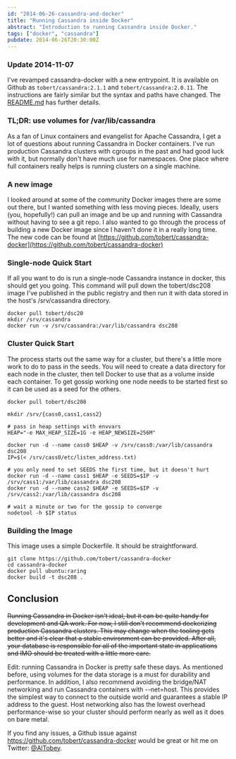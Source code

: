 ```yaml
---
id: "2014-06-26-cassandra-and-docker"
title: "Running Cassandra inside Docker"
abstract: "Introduction to running Cassandra inside Docker."
tags: ["docker", "cassandra"]
pubdate: 2014-06-26T20:30:00Z
---
```


### Update 2014-11-07

I've revamped cassandra-docker with a new entrypoint. It is available on
Github as `tobert/cassandra:2.1.1` and `tobert/cassandra:2.0.11`. The instructions
are fairly similar but the syntax and paths have changed. The
[README.md](https://github.com/tobert/cassandra-docker/blob/master/README.md) has further
details.

### TL;DR: use volumes for /var/lib/cassandra

As a fan of Linux containers and evangelist for Apache Cassandra, I get a lot
of questions about running Cassandra in Docker containers. I've run production
Cassandra clusters with cgroups in the past and had good luck with it, but
normally don't have much use for namespaces. One place where full containers
really helps is running clusters on a single machine.

### A new image

I looked around at some of the community Docker images there are some
out there, but I wanted something with less moving pieces.
Ideally, users (you, hopefully!) can pull an image and be up and
running with Cassandra without having to see a git repo. I also
wanted to go through the process of building a new Docker image since I
haven't done it in a really long time. The new code can be found at
[https://github.com/tobert/cassandra-docker](https://github.com/tobert/cassandra-docker)

### Single-node Quick Start

If all you want to do is run a single-node Cassandra instance in docker,
this should get you going. This command will pull down the tobert/dsc208
image I've published in the public registry and then run it with data
stored in the host's /srv/cassandra directory.

```
docker pull tobert/dsc20
mkdir /srv/cassandra
docker run -v /srv/cassandra:/var/lib/cassandra dsc208
```

### Cluster Quick Start

The process starts out the same way for a cluster, but there's a little more work to
do to pass in the seeds. You will need to create a data directory for each node in
the cluster, then tell Docker to use that as a volume inside each container. To get
gossip working one node needs to be started first so it can be used as a seed for the others.

```
docker pull tobert/dsc208

mkdir /srv/{cass0,cass1,cass2}

# pass in heap settings with envvars
HEAP="-e MAX_HEAP_SIZE=1G -e HEAP_NEWSIZE=256M"

docker run -d --name cass0 $HEAP -v /srv/cass0:/var/lib/cassandra dsc208
IP=$(< /srv/cass0/etc/listen_address.txt)

# you only need to set SEEDS the first time, but it doesn't hurt
docker run -d --name cass1 $HEAP -e SEEDS=$IP -v /srv/cass1:/var/lib/cassandra dsc208
docker run -d --name cass2 $HEAP -e SEEDS=$IP -v /srv/cass2:/var/lib/cassandra dsc208

# wait a minute or two for the gossip to converge
nodetool -h $IP status
```

### Building the Image

This image uses a simple Dockerfile. It should be straightforward.

```
git clone https://github.com/tobert/cassandra-docker
cd cassandra-docker
docker pull ubuntu:raring
docker build -t dsc208 .
```

## Conclusion

~~Running Cassandra in Docker isn't ideal, but it can be quite handy for development and QA work.
For now, I still don't recommend dockerizing production Cassandra clusters. This may change
when the tooling gets better and it's clear that a stable environment can be provided. After all,
your database is responsible for all of the important state in applications and IMO should be
treated with a little more care.~~

Edit: running Cassandra in Docker is pretty safe these days. As mentioned before, using volumes
for the data storage is a must for durability and performance. In addition, I also recommend
avoiding the bridge/NAT networking and run Cassandra containers with --net=host. This provides
the simplest way to connect to the outside world and guarantees a stable IP address to the guest.
Host networking also has the lowest overhead performance-wise so your cluster should perform
nearly as well as it does on bare metal.

If you find any issues, a Github issue against https://github.com/tobert/cassandra-docker would
be great or hit me on Twitter: [@AlTobey](https://twitter.com/AlTobey).


